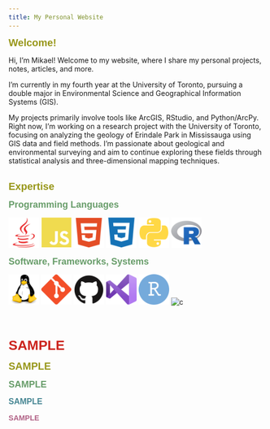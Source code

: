 ```yaml
---
title: My Personal Website
---
```

<head>
    <link href="https://fonts.googleapis.com/css2?family=Schibsted+Grotesk:wght@400&display=swap" rel="stylesheet">
</head>
<head>
    <link href="https://fonts.googleapis.com/css2?family=Schibsted+Grotesk:wght@400&display=swap" rel="stylesheet">
</head>

<b style="color: #98971a; font-size: 20px; font-family: 'Schibsted Grotesk', sans-serif;">Welcome!
</b>

Hi, I’m Mikael! Welcome to my website, where I share my personal projects, notes, articles, and more.

I’m currently in my fourth year at the University of Toronto, pursuing a double major in Environmental Science and Geographical Information Systems (GIS).

My projects primarily involve tools like ArcGIS, RStudio, and Python/ArcPy. Right now, I’m working on a research project with the University of Toronto, focusing on analyzing the geology of Erindale Park in Mississauga using GIS data and field methods. I’m passionate about geological and environmental surveying and aim to continue exploring these fields through statistical analysis and three-dimensional mapping techniques.
<br><br>

<b style="color: #98971a; font-size: 20px; font-family: 'Schibsted Grotesk', sans-serif;">Expertise
</b>

<b style="color: #689d6a; font-size: 18px; font-family: 'Schibsted Grotesk', sans-serif;">Programming Languages
</b>

<p align="left">
  <img src="https://raw.githubusercontent.com/devicons/devicon/ca28c779441053191ff11710fe24a9e6c23690d6/icons/java/java-plain.svg" alt="c" width="60" height="60" /> 
  <img src="https://raw.githubusercontent.com/devicons/devicon/ca28c779441053191ff11710fe24a9e6c23690d6/icons/javascript/javascript-plain.svg" alt="c" width="60" height="60" /> 
  <img src="https://raw.githubusercontent.com/devicons/devicon/ca28c779441053191ff11710fe24a9e6c23690d6/icons/html5/html5-plain.svg" alt="c" width="60" height="60" /> 
  <img src="https://raw.githubusercontent.com/devicons/devicon/ca28c779441053191ff11710fe24a9e6c23690d6/icons/css3/css3-plain.svg" alt="c" width="60" height="60" /> 
  <img src="https://raw.githubusercontent.com/devicons/devicon/ca28c779441053191ff11710fe24a9e6c23690d6/icons/python/python-plain.svg" alt="c" width="60" height="60" /> 
  <img src="https://raw.githubusercontent.com/devicons/devicon/ca28c779441053191ff11710fe24a9e6c23690d6/icons/r/r-original.svg" alt="c" width="60" height="60" />   
</p>

<b style="color: #689d6a; font-size: 18px; font-family: 'Schibsted Grotesk', sans-serif;">Software, Frameworks, Systems
</b>
<p align="left">
  <img src="https://raw.githubusercontent.com/devicons/devicon/ca28c779441053191ff11710fe24a9e6c23690d6/icons/linux/linux-original.svg" alt="c" width="60" height="60" /> 
  <img src="https://raw.githubusercontent.com/devicons/devicon/ca28c779441053191ff11710fe24a9e6c23690d6/icons/git/git-original.svg" alt="c" width="60" height="60" /> 
  <img src="https://raw.githubusercontent.com/devicons/devicon/ca28c779441053191ff11710fe24a9e6c23690d6/icons/github/github-original.svg" alt="c" width="60" height="60" /> 
  <img src="https://raw.githubusercontent.com/devicons/devicon/ca28c779441053191ff11710fe24a9e6c23690d6/icons/visualstudio/visualstudio-original.svg" alt="c" width="60" height="60" /> 
  <img src="https://raw.githubusercontent.com/devicons/devicon/ca28c779441053191ff11710fe24a9e6c23690d6/icons/rstudio/rstudio-original.svg" alt="c" width="60" height="60" /> 
  <img src="https://upload.wikimedia.org/wikipedia/commons/thumb/d/df/ArcGIS_logo.png/600px-ArcGIS_logo.png" alt="c" width="60" height="60" />   
</p>

<br><br>





<b style="color: #cc241d; font-size: 26.5px; font-family: 'Schibsted Grotesk', sans-serif;">SAMPLE
</b>

<b style="color: #98971a; font-size: 20px; font-family: 'Schibsted Grotesk', sans-serif;">SAMPLE
</b>

<b style="color: #689d6a; font-size: 18px; font-family: 'Schibsted Grotesk', sans-serif;">SAMPLE
</b>

<b style="color: #458592; font-size: 16px; font-family: 'Schibsted Grotesk', sans-serif;">SAMPLE
</b>

<b style="color: #b16286; font-size: 14.5px; font-family: 'Schibsted Grotesk', sans-serif;">SAMPLE
</b>
